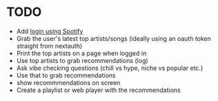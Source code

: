 # TODO

- Add [login using Spotify](https://next-auth.js.org/providers/spotify)
- Grab the user's latest top artists/songs (ideally using an oauth token straight from nextauth)
- Print the top artists on a page when logged in
- Use top artists to grab recommendations (log)
- Ask vibe checking questions (chill vs hype, niche vs popular etc.)
- Use that to grab recommendations
- show recommmendations on screen
- Create a playlist or web player with the recommendations
